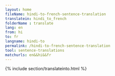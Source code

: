 ```yaml
---
layout: home
fileName: hindi-to-french-sentence-translation
translatein: hindi_to_french
folderName : translate
lang: en
from: hi
to: fr
langname: hindi-to
permalink: /hindi-to-french-sentence-translation
tool: sentence-translations
matchurls: en&&hi&&fr
---
```

{% include section/translateinto.html %}
